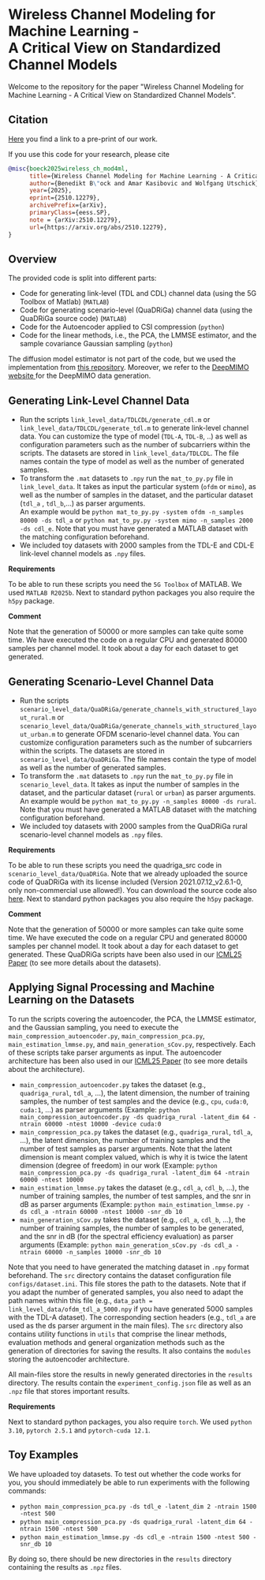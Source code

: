 # Wireless Channel Modeling for Machine Learning - <br> A Critical View on Standardized Channel Models
Welcome to the repository for the paper "Wireless Channel Modeling for Machine Learning - A Critical View on Standardized Channel Models". 

## Citation

<a href="https://arxiv.org/abs/2510.12279">Here</a> you find a link to a pre-print of our work.

If you use this code for your research, please cite

```bibtex
@misc{boeck2025wireless_ch_mod4ml,
      title={Wireless Channel Modeling for Machine Learning - A Critical View on Standardized Channel Models}, 
      author={Benedikt B\"ock and Amar Kasibovic and Wolfgang Utschick},
      year={2025},
      eprint={2510.12279},
      archivePrefix={arXiv},
      primaryClass={eess.SP},
      note = {arXiv:2510.12279},
      url={https://arxiv.org/abs/2510.12279}, 
}
```

## Overview

The provided code is split into different parts:
<ul>
  <li>Code for generating link-level (TDL and CDL) channel data (using the 5G Toolbox of Matlab) (<code>MATLAB</code>)</li>
  <li>Code for generating scenario-level (QuaDRiGa) channel data (using the QuaDRiGa source code) (<code>MATLAB</code>)</li>
  <li>Code for the Autoencoder applied to CSI compression (<code>python</code>)</li>
  <li>Code for the linear methods, i.e., the PCA, the LMMSE estimator, and the sample covariance Gaussian sampling (<code>python</code>)</li>
</ul>
The diffusion model estimator is not part of the code, but we used the implementation from <a href="https://github.com/benediktfesl/Diffusion_channel_est">this repository</a>. Moreover, we refer to the <a href="https://www.deepmimo.net/">DeepMIMO website </a> for the DeepMIMO data generation.

## Generating Link-Level Channel Data

<ul>
  <li>Run the scripts <code>link_level_data/TDLCDL/generate_cdl.m</code> or <code>link_level_data/TDLCDL/generate_tdl.m</code> to generate link-level channel data. 
  You can customize the type of model (<code>TDL-A</code>, <code>TDL-B</code>, ..) as well as configuration parameters such as the number of subcarriers within the scripts. 
  The datasets are stored in <code>link_level_data/TDLCDL</code>.
  The file names contain the type of model as well as the number of generated samples.</li>
  <li>To transform the <code>.mat</code> datasets to <code>.npy</code> run the <code>mat_to_py.py</code> file in <code>link_level_data</code>. 
  It takes as input the particular system (<code>ofdm</code> or <code>mimo</code>), as well as the number of samples in the dataset, and the particular dataset (<code>tdl_a</code> , <code>tdl_b</code>,...) as parser arguments. 
  <br> An example would be <code>python mat_to_py.py -system ofdm -n_samples 80000 -ds tdl_a</code> or <code>python mat_to_py.py -system mimo -n_samples 2000 -ds cdl_e</code>. Note that you must have generated a MATLAB dataset with the matching configuration beforehand.</li>
  <li>We included toy datasets with 2000 samples from the TDL-E and CDL-E link-level channel models as <code>.npy</code> files.</li>
</ul>
 
 <b> Requirements </b><br>

To be able to run these scripts you need the `5G Toolbox` of MATLAB. We used `MATLAB R2025b`. Next to standard python packages you also require the `h5py` package.

 <b> Comment </b><br>

 Note that the generation of 50000 or more samples can take quite some time. We have executed the code on a regular CPU and generated 80000 samples per channel model. It took about a day for each dataset to get generated.

## Generating Scenario-Level Channel Data

<ul>
  <li>Run the scripts <code>scenario_level_data/QuaDRiGa/generate_channels_with_structured_layout_rural.m</code> or <code>scenario_level_data/QuaDRiGa/generate_channels_with_structured_layout_urban.m</code> to generate OFDM scenario-level channel data. 
  You can customize configuration parameters such as the number of subcarriers within the scripts. 
  The datasets are stored in <code>scenario_level_data/QuaDRiGa</code>.
  The file names contain the type of model as well as the number of generated samples.</li>
  <li>To transform the <code>.mat</code> datasets to <code>.npy</code> run the <code>mat_to_py.py</code> file in <code>scenario_level_data</code>. 
  It takes as input the number of samples in the dataset, and the particular dataset (<code>rural</code> or <code>urban</code>) as parser arguments. 
  <br> An example would be <code>python mat_to_py.py -n_samples 80000 -ds rural</code>. Note that you must have generated a MATLAB dataset with the matching configuration beforehand.</li>
  <li>We included toy datasets with 2000 samples from the QuaDRiGa rural scenario-level channel models as <code>.npy</code> files.</li>
</ul>
 
 <b> Requirements </b><br>

To be able to run these scripts you need the quadriga_src code in `scenario_level_data/QuaDRiGa`. Note that we already uploaded the source code of QuaDRiGa with its license included (Version 2021.07.12_v2.6.1-0, only non-commercial use allowed!). You can download the source code also <a href="https://quadriga-channel-model.de/">here</a>. Next to standard python packages you also require the `h5py` package.

 <b> Comment </b><br>

 Note that the generation of 50000 or more samples can take quite some time. We have executed the code on a regular CPU and generated 80000 samples per channel model. It took about a day for each dataset to get generated. These QuaDRiGa scripts have been also used in our <a href="https://openreview.net/forum?id=FFJFT93oa7">ICML25 Paper</a> (to see more details about the datasets).

## Applying Signal Processing and Machine Learning on the Datasets

To run the scripts covering the autoencoder, the PCA, the LMMSE estimator, and the Gaussian sampling, you need to execute the <code>main_compression_autoencoder.py</code>, <code>main_compression_pca.py</code>, <code>main_estimation_lmmse.py</code>, and <code>main_generation_sCov.py</code>, respectively. Each of these scripts take parser arguments as input. The autoencoder architecture has been also used in our <a href="https://openreview.net/forum?id=FFJFT93oa7">ICML25 Paper</a> (to see more details about the architecture).

<ul>
  <li> <code>main_compression_autoencoder.py</code> takes the dataset (e.g., <code>quadriga_rural</code>, <code>tdl_a</code>, ...), the latent dimension, the number of training samples, the number of test samples and the device (e.g., <code>cpu</code>, <code>cuda:0</code>, <code>cuda:1</code>, ...) as parser arguments (Example: <code>python main_compression_autoencoder.py -ds quadriga_rural -latent_dim 64 -ntrain 60000 -ntest 10000 -device cuda:0</code> </li>
  <li> <code>main_compression_pca.py</code> takes the dataset (e.g., <code>quadriga_rural</code>, <code>tdl_a</code>, ...), the latent dimension, the number of training samples and the number of test samples as parser arguments. Note that the latent dimension is meant complex valued, which is why it is twice the latent dimension (degree of freedom) in our work (Example: <code>python main_compression_pca.py -ds quadriga_rural -latent_dim 64 -ntrain 60000 -ntest 10000</code> </li>
  <li> <code>main_estimation_lmmse.py</code> takes the dataset (e.g., <code>cdl_a</code>, <code>cdl_b</code>, ...), the number of training samples, the number of test samples, and the snr in dB as parser arguments (Example: <code>python main_estimation_lmmse.py -ds cdl_a -ntrain 60000 -ntest 10000 -snr_db 10</code> </li>
  <li> <code>main_generation_sCov.py</code> takes the dataset (e.g., <code>cdl_a</code>, <code>cdl_b</code>, ...), the number of training samples, the number of samples to be generated, and the snr in dB (for the spectral efficiency evaluation) as parser arguments (Example: <code>python main_generation_sCov.py -ds cdl_a -ntrain 60000 -n_samples 10000 -snr_db 10</code> </li>
</ul>

Note that you need to have generated the matching dataset in `.npy` format beforehand. The `src` directory contains the dataset configuration file `configs/dataset.ini`. This file stores the path to the datasets. Note that if you adapt the number of generated samples, you also need to adapt the path names within this file (e.g., `data_path = link_level_data/ofdm_tdl_a_5000.npy` if you have generated 5000 samples with the TDL-A dataset). The corresponding section headers (e.g., `tdl_a` are used as the ds parser argument in the main files). The `src` directory also contains utility functions in `utils` that comprise the linear methods, evaluation methods and general organization methods such as the generation of directories for saving the results. It also contains the `modules` storing the autoencoder architecture.

All main-files store the results in newly generated directories in the `results` directory. The results contain the `experiment_config.json` file as well as an `.npz` file that stores important results.

<b> Requirements </b><br>

Next to standard python packages, you also require `torch`. We used  `python 3.10`, `pytorch 2.5.1` and `pytorch-cuda 12.1`.

## Toy Examples

We have uploaded toy datasets. To test out whether the code works for you, you should immediately be able to run experiments with the following commands:

<ul>
  <li><code>python main_compression_pca.py -ds tdl_e -latent_dim 2 -ntrain 1500 -ntest 500</code></li>
  <li><code>python main_compression_pca.py -ds quadriga_rural -latent_dim 64 -ntrain 1500 -ntest 500</code></li>
  <li><code>python main_estimation_lmmse.py -ds cdl_e -ntrain 1500 -ntest 500 -snr_db 10</code></li>
</ul>

By doing so, there should be new directories in the `results` directory containing the results as `.npz` files. 


